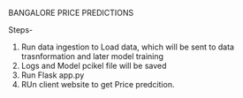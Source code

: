 BANGALORE PRICE PREDICTIONS

Steps-
1) Run data ingestion to Load data, which will be sent to data trasnformation and later model training
2) Logs and Model pcikel file will be saved
3) Run Flask app.py
4) RUn client website to get Price predcition. 
